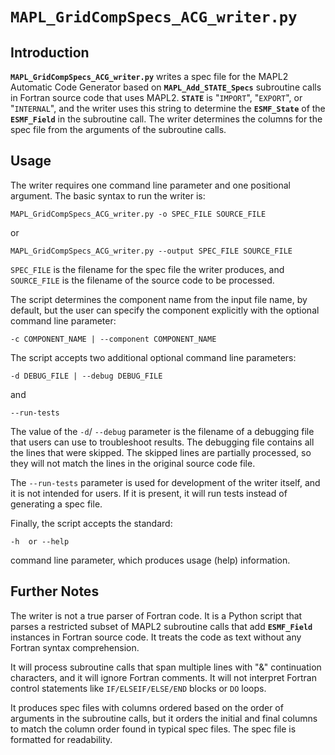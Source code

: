 # `MAPL_GridCompSpecs_ACG_writer.py`

## Introduction

**`MAPL_GridCompSpecs_ACG_writer.py`** writes a spec file for the MAPL2
Automatic Code Generator based on **`MAPL_Add_STATE_Specs`** subroutine calls
in Fortran source code that uses MAPL2. **`STATE`** is "`IMPORT`", "`EXPORT`",
or "`INTERNAL`", and the writer uses this string to determine the
**`ESMF_State`** of the **`ESMF_Field`** in the subroutine call. The writer
determines the columns for the spec file from the arguments of the subroutine
calls.

## Usage

The writer requires one command line parameter and one positional argument. The 
basic syntax to run the writer is:

    MAPL_GridCompSpecs_ACG_writer.py -o SPEC_FILE SOURCE_FILE
 
 or

    MAPL_GridCompSpecs_ACG_writer.py --output SPEC_FILE SOURCE_FILE

`SPEC_FILE` is the filename for the spec file the writer produces, and
`SOURCE_FILE` is the filename of the source code to be processed.

The script determines the component name from the input file name, by default,
but the user can specify the component explicitly with the optional command
line parameter:

    -c COMPONENT_NAME | --component COMPONENT_NAME

The script accepts two additional optional command line parameters:

    -d DEBUG_FILE | --debug DEBUG_FILE

and

    --run-tests

The value of the `-d`/ `--debug` parameter is the filename of a debugging file
that users can use to troubleshoot results.  The debugging file contains all
the lines that were skipped. The skipped lines are partially processed, so they
will not match the lines in the original source code file.

The `--run-tests` parameter is used for development of the writer itself, and
it is not intended for users.  If it is present, it will run tests instead of
generating a spec file.

Finally, the script accepts the standard:

    -h  or --help
   
command line parameter, which produces usage (help) information.

## Further Notes

The writer is not a true parser of Fortran code. It is a Python script that
parses a restricted subset of MAPL2 subroutine calls that add **`ESMF_Field`**
instances in Fortran source code.  It treats the code as text without any
Fortran syntax comprehension.

It will process subroutine calls that span multiple lines with "&" continuation
characters, and it will ignore Fortran comments. It will not interpret Fortran
control statements like `IF/ELSEIF/ELSE/END` blocks or `DO` loops. 

It produces spec files with columns ordered based on the order of arguments in
the subroutine calls, but it orders the initial and final columns to match the
column order found in typical spec files.  The spec file is formatted for
readability.
